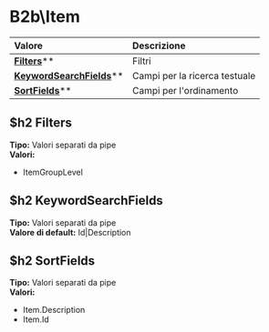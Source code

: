 # B2b\Item

| Valore | Descrizione |
| :--- | :--- |
| [**Filters**](b2bitem.md#filters)\*\* | Filtri |
| [**KeywordSearchFields**](b2bitem.md#keywordsearchfields)\*\* | Campi per la ricerca testuale |
| [**SortFields**](b2bitem.md#sortfields)\*\* | Campi per l'ordinamento |

## $h2 Filters

**Tipo:** Valori separati da pipe  
**Valori:**

* ItemGroupLevel

## $h2 KeywordSearchFields

**Tipo:** Valori separati da pipe  
**Valore di default:** Id\|Description

## $h2 SortFields

**Tipo:** Valori separati da pipe  
**Valori:**

* Item.Description
* Item.Id

